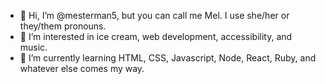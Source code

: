 - 👋 Hi, I’m @mesterman5, but you can call me Mel. I use she/her or they/them pronouns.
- 👀 I’m interested in ice cream, web development, accessibility, and music.
- 🌱 I’m currently learning HTML, CSS, Javascript, Node, React, Ruby, and whatever else comes my way.

